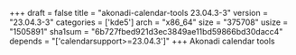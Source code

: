 +++
draft = false
title = "akonadi-calendar-tools 23.04.3-3"
version = "23.04.3-3"
categories = ['kde5']
arch = "x86_64"
size = "375708"
usize = "1505891"
sha1sum = "6b727fbed921d3ec3849ae11bd59866bd30dacc4"
depends = "['calendarsupport>=23.04.3']"
+++
Akonadi calendar tools